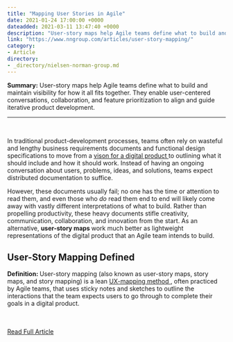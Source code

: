 ```yaml
---
title: "Mapping User Stories in Agile"
date: 2021-01-24 17:00:00 +0000
dateadded: 2021-03-11 13:47:40 +0000
description: "User-story maps help Agile teams define what to build and maintain visibility for how it all fits together. They enable user-centered conversations, collaboration, and feature prioritization to align and guide iterative product development."
link: "https://www.nngroup.com/articles/user-story-mapping/"
category:
- Article
directory:
- _directory/nielsen-norman-group.md
---
```

<p><strong>Summary:</strong>&nbsp;User-story maps help Agile teams define what to build and maintain visibility for how it all fits together. They enable user-centered conversations, collaboration, and feature prioritization to align and guide iterative product development.</p><hr/><br/><p> In traditional product-development processes, teams often rely on wasteful and lengthy business requirements documents and functional design specifications to move from a <a href="https://www.nngroup.com/videos/ux-vision/">  vison for a digital product </a> to outlining what it should include and how it should work. Instead of having an ongoing conversation about users, problems, ideas, and solutions, teams expect distributed documentation to suffice.</p><p> However, these documents usually fail; no one has the time or attention to read them, and even those who <em>  do </em> read them end to end will likely come away with vastly different interpretations of what to build. Rather than propelling productivity, these heavy documents stifle creativity, communication, collaboration, and innovation from the start. As an alternative, <strong>  user-story maps </strong> work much better as lightweight representations of the digital product that an Agile team intends to build.</p><h2> User-Story Mapping Defined</h2><p> <strong>  Definition: </strong> User-story mapping (also known as user-story maps, story maps, and story mapping) is a lean <a href="https://www.nngroup.com/articles/ux-mapping-cheat-sheet/">  UX-mapping method </a> , often practiced by Agile teams, that uses sticky notes and sketches to outline the interactions that the team expects users to go through to complete their goals in a digital product.</p><br/><br/><a href="http://www.nngroup.com/articles/user-story-mapping/">Read Full Article</a>
